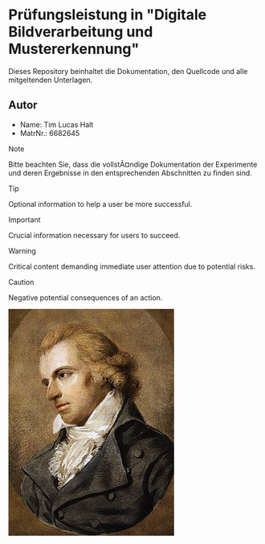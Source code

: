 # Prüfungsleistung in "Digitale Bildverarbeitung und Mustererkennung"

Dieses Repository beinhaltet die Dokumentation, den Quellcode und alle mitgeltenden Unterlagen.

## Autor

- Name:     Tim Lucas Halt
- MatrNr.:  6682645

> [!NOTE]  
> Bitte beachten Sie, dass die vollstÃ¤ndige Dokumentation der Experimente und deren Ergebnisse in den entsprechenden Abschnitten zu finden sind.

> [!TIP]
> Optional information to help a user be more successful.

> [!IMPORTANT]  
> Crucial information necessary for users to succeed.

> [!WARNING]  
> Critical content demanding immediate user attention due to potential risks.

> [!CAUTION]
> Negative potential consequences of an action.

![schönes Bild](schiller.jpg)
